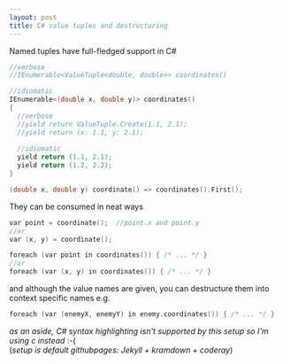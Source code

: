 ```yaml
---
layout: post
title: C# value tuples and destructuring
---
```


Named tuples have full-fledged support in C#

```c
//verbose
//IEnumerable<ValueTuple<double, double>> coordinates()

//idiomatic
IEnumerable<(double x, double y)> coordinates()
{
  //verbose
  //yield return ValueTuple.Create(1.1, 2.1);
  //yield return (x: 1.1, y: 2.1);
  
  //idiomatic
  yield return (1.1, 2.1);
  yield return (1.2, 2.2);
}

(double x, double y) coordinate() => coordinates().First();
```
They can be consumed in neat ways
```c
var point = coordinate();  //point.x and point.y
//or
var (x, y) = coordinate();

foreach (var point in coordinates()) { /* ... */ }
//or
foreach (var (x, y) in coordinates()) { /* ... */ }
```
and although the value names are given, you can destructure them into context specific names
e.g.
```c
foreach (var (enemyX, enemyY) in enemy.coordinates()) { /* ... */ }
```


_as an aside, C# syntax highlighting isn't supported by this setup so I'm using c instead_ :-(  
(_setup is default githubpages: Jekyll + kramdown + coderay_)
